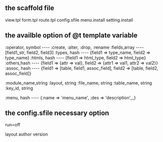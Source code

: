 ## the scaffold file

view.tpl
form.tpl
route.tpl
config.sfile
menu.install
setting.install



## the availble option of @t template variable

:operator, symbol ---- :create, :alter, :drop, :rename
:fields,array 	---- [field1_str, field2, field3]
:types,	hash	---- {field1 => type_name, field2 => type_name}
:htmls,	hash	---- {field1 => html_type, field2 => html_type}
:others,hash	---- {field1 => {attr => val}, field2 => {attr1 => val1, attr2 => val2}}
:assoc,	hash	---- {field1 => [table, field1, assoc_field], field2 => [table, field2, assoc_field]}

:module_name,string
:layout,	string
:file_name, string
:table_name, string
:key_id,	string

:menu,		hash	---- {:name => 'menu_name', :des => 'description',,,}



## the config.sfile necessary option

run=off

layout
author
version
